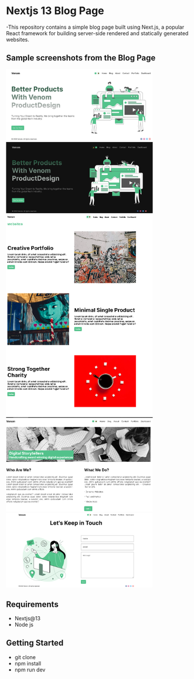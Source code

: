 # Nextjs 13 Blog Page

-This repository contains a simple blog page built using Next.js, a popular React framework for building server-side rendered and statically generated websites.

## Sample screenshots from the Blog Page

<img src="/screenshots/Home-Light.png" alt="Home-Light" width="400"/><br>
<img src="/screenshots/Home.png" alt="Home-dark" width="400"/><br>
<img src="/screenshots/portfolio-page.png" alt="portfolio-page" width="400"/><br>
<img src="/screenshots/about-page.png" alt="about-page" width="400"/><br>
<img src="/screenshots/contact-page.png" alt="contact-page" width="400"/><br>

## Requirements

- Nextjs@13
- Node js

## Getting Started

- git clone <repository-url>
- npm install
- npm run dev
